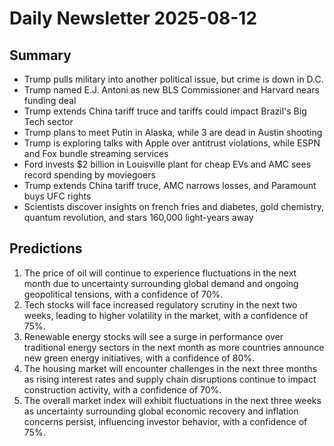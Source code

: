 # Daily Newsletter 2025-08-12

## Summary

- Trump pulls military into another political issue, but crime is down in D.C.
- Trump named E.J. Antoni as new BLS Commissioner and Harvard nears funding deal
- Trump extends China tariff truce and tariffs could impact Brazil's Big Tech sector
- Trump plans to meet Putin in Alaska, while 3 are dead in Austin shooting
- Trump is exploring talks with Apple over antitrust violations, while ESPN and Fox bundle streaming services
- Ford invests $2 billion in Louisville plant for cheap EVs and AMC sees record spending by moviegoers
- Trump extends China tariff truce, AMC narrows losses, and Paramount buys UFC rights
- Scientists discover insights on french fries and diabetes, gold chemistry, quantum revolution, and stars 160,000 light-years away

## Predictions

1. The price of oil will continue to experience fluctuations in the next month due to uncertainty surrounding global demand and ongoing geopolitical tensions, with a confidence of 70%.
2. Tech stocks will face increased regulatory scrutiny in the next two weeks, leading to higher volatility in the market, with a confidence of 75%.
3. Renewable energy stocks will see a surge in performance over traditional energy sectors in the next month as more countries announce new green energy initiatives, with a confidence of 80%.
4. The housing market will encounter challenges in the next three months as rising interest rates and supply chain disruptions continue to impact construction activity, with a confidence of 70%.
5. The overall market index will exhibit fluctuations in the next three weeks as uncertainty surrounding global economic recovery and inflation concerns persist, influencing investor behavior, with a confidence of 75%.
